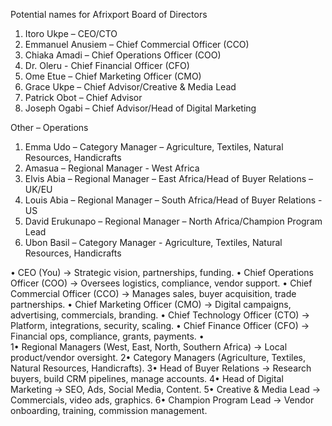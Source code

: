 Potential names for Afrixport Board of Directors
1.	Itoro Ukpe – CEO/CTO
2.	Emmanuel Anusiem – Chief Commercial Officer (CCO)
3.	Chiaka Amadi – Chief Operations Officer (COO)
4.	Dr. Oleru - Chief Financial Officer (CFO)
5.	Ome Etue – Chief Marketing Officer (CMO)
6.	Grace Ukpe – Chief Advisor/Creative & Media Lead
7.	Patrick Obot – Chief Advisor
8.	Joseph Ogabi – Chief Advisor/Head of Digital Marketing

Other – Operations
1.	Emma Udo – Category Manager – Agriculture, Textiles, Natural Resources, Handicrafts  
2.	Amasua – Regional Manager - West Africa
3.	Elvis Abia – Regional Manager – East Africa/Head of Buyer Relations – UK/EU
4.	Louis Abia – Regional Manager – South Africa/Head of Buyer Relations - US
5.	David Erukunapo – Regional Manager – North Africa/Champion Program Lead
6.	Ubon Basil – Category Manager - Agriculture, Textiles, Natural Resources, Handicrafts  

•	CEO (You) → Strategic vision, partnerships, funding.
•	Chief Operations Officer (COO) → Oversees logistics, compliance, vendor support.
•	Chief Commercial Officer (CCO) → Manages sales, buyer acquisition, trade partnerships.
•	Chief Marketing Officer (CMO) → Digital campaigns, advertising, commercials, branding.
•	Chief Technology Officer (CTO) → Platform, integrations, security, scaling.
•	Chief Finance Officer (CFO) → Financial ops, compliance, grants, payments.
•	
1•	Regional Managers (West, East, North, Southern Africa) → Local product/vendor oversight.
2•	Category Managers (Agriculture, Textiles, Natural Resources, Handicrafts).
3•	Head of Buyer Relations → Research buyers, build CRM pipelines, manage accounts.
4•	Head of Digital Marketing → SEO, Ads, Social Media, Content.
5•	Creative & Media Lead → Commercials, video ads, graphics.
6•	Champion Program Lead → Vendor onboarding, training, commission management.

